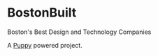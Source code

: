 # BostonBuilt
Boston&#39;s Best Design and Technology Companies

A [Puppy](https://github.com/Upstatement/generator-puppy) powered project.
